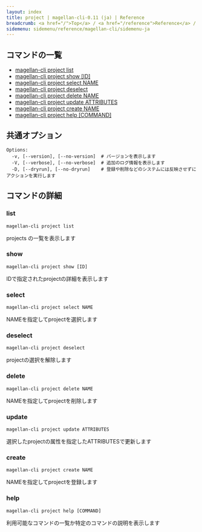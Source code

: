 ```yaml
---
layout: index
title: project | magellan-cli-0.11 (ja) | Reference
breadcrumb: <a href="/">Top</a> / <a href="/reference">Reference</a> / <a href="/reference/magellan-cli/ja">magellan-cli-0.11</a> / project ja <a href="/reference/en/resources/project.html">en</a>
sidemenu: sidemenu/reference/magellan-cli/sidemenu-ja
---
```


## コマンドの一覧

- [magellan-cli project list](#list)
- [magellan-cli project show [ID]](#show)
- [magellan-cli project select NAME](#select)
- [magellan-cli project deselect](#deselect)
- [magellan-cli project delete NAME](#delete)
- [magellan-cli project update ATTRIBUTES](#update)
- [magellan-cli project create NAME](#create)
- [magellan-cli project help [COMMAND]](#help)

## 共通オプション

```text
Options:
  -v, [--version], [--no-version]  # バージョンを表示します
  -V, [--verbose], [--no-verbose]  # 追加のログ情報を表示します
  -D, [--dryrun], [--no-dryrun]    # 登録や削除などのシステムには反映させずにアクションを実行します

```


## コマンドの詳細
### <a name="list"></a>list

```text
magellan-cli project list
```

projects の一覧を表示します

### <a name="show"></a>show

```text
magellan-cli project show [ID]
```

IDで指定されたprojectの詳細を表示します

### <a name="select"></a>select

```text
magellan-cli project select NAME
```

NAMEを指定してprojectを選択します

### <a name="deselect"></a>deselect

```text
magellan-cli project deselect
```

projectの選択を解除します

### <a name="delete"></a>delete

```text
magellan-cli project delete NAME
```

NAMEを指定してprojectを削除します

### <a name="update"></a>update

```text
magellan-cli project update ATTRIBUTES
```

選択したprojectの属性を指定したATTRIBUTESで更新します

### <a name="create"></a>create

```text
magellan-cli project create NAME
```

NAMEを指定してprojectを登録します

### <a name="help"></a>help

```text
magellan-cli project help [COMMAND]
```

利用可能なコマンドの一覧か特定のコマンドの説明を表示します

